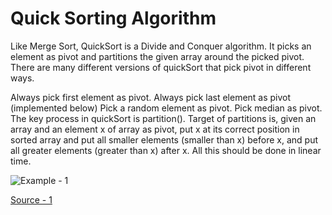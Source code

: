 # Quick Sorting Algorithm
Like Merge Sort, QuickSort is a Divide and Conquer algorithm. It picks an element as pivot and partitions the given array around the picked pivot. There are many different versions of quickSort that pick pivot in different ways. 

Always pick first element as pivot.
Always pick last element as pivot (implemented below)
Pick a random element as pivot.
Pick median as pivot.
The key process in quickSort is partition(). Target of partitions is, given an array and an element x of array as pivot, put x at its correct position in sorted array and put all smaller elements (smaller than x) before x, and put all greater elements (greater than x) after x. All this should be done in linear time.

![Example -  1](https://www.geeksforgeeks.org/wp-content/uploads/gq/2014/01/QuickSort2.png)

[Source - 1](https://www.geeksforgeeks.org/wp-content/uploads/gq/2014/01/QuickSort2.png)



